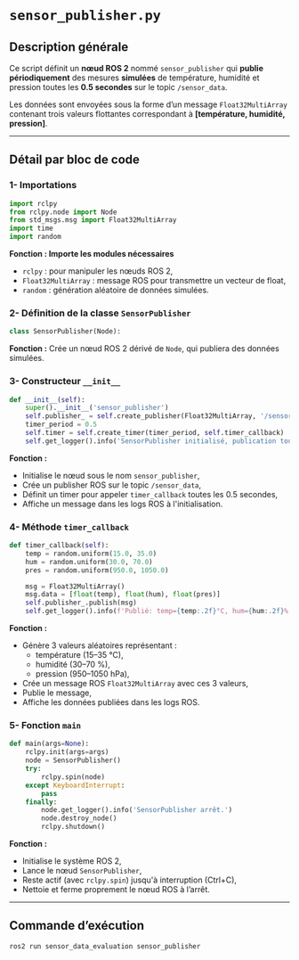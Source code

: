 # `sensor_publisher.py`

## Description générale

Ce script définit un **nœud ROS 2** nommé `sensor_publisher` qui **publie périodiquement** des mesures **simulées** de température, humidité et pression toutes les **0.5 secondes** sur le topic `/sensor_data`.  

Les données sont envoyées sous la forme d’un message `Float32MultiArray` contenant trois valeurs flottantes correspondant à **[température, humidité, pression]**.

---

## Détail par bloc de code

### 1- Importations
```python
import rclpy
from rclpy.node import Node
from std_msgs.msg import Float32MultiArray
import time
import random
```

**Fonction : Importe les modules nécessaires**
- `rclpy` : pour manipuler les nœuds ROS 2,
- `Float32MultiArray` : message ROS pour transmettre un vecteur de float,
- `random` : génération aléatoire de données simulées.

### 2- Définition de la classe `SensorPublisher`
```python
class SensorPublisher(Node):
```

**Fonction :** Crée un nœud ROS 2 dérivé de `Node`, qui publiera des données simulées.

### 3- Constructeur `__init__`
```python
def __init__(self):
    super().__init__('sensor_publisher')
    self.publisher_ = self.create_publisher(Float32MultiArray, '/sensor_data', 10)
    timer_period = 0.5
    self.timer = self.create_timer(timer_period, self.timer_callback)
    self.get_logger().info('SensorPublisher initialisé, publication toutes les 0.5s.')
```

**Fonction :** 
- Initialise le nœud sous le nom `sensor_publisher`,
- Crée un publisher ROS sur le topic `/sensor_data`,
- Définit un timer pour appeler `timer_callback` toutes les 0.5 secondes,
- Affiche un message dans les logs ROS à l'initialisation.


### 4- Méthode `timer_callback`
```python
def timer_callback(self):
    temp = random.uniform(15.0, 35.0)
    hum = random.uniform(30.0, 70.0)
    pres = random.uniform(950.0, 1050.0)

    msg = Float32MultiArray()
    msg.data = [float(temp), float(hum), float(pres)]
    self.publisher_.publish(msg)
    self.get_logger().info(f'Publié: temp={temp:.2f}°C, hum={hum:.2f}%, pres={pres:.2f}hPa')
```

**Fonction :** 
- Génère 3 valeurs aléatoires représentant :
  - température (15–35 °C),
  - humidité (30–70 %),
  - pression (950–1050 hPa),
- Crée un message ROS `Float32MultiArray` avec ces 3 valeurs,
- Publie le message,
- Affiche les données publiées dans les logs ROS.


### 5- Fonction `main`
```python
def main(args=None):
    rclpy.init(args=args)
    node = SensorPublisher()
    try:
        rclpy.spin(node)
    except KeyboardInterrupt:
        pass
    finally:
        node.get_logger().info('SensorPublisher arrêt.')
        node.destroy_node()
        rclpy.shutdown()
```

**Fonction :** 
- Initialise le système ROS 2,
- Lance le nœud `SensorPublisher`,
- Reste actif (avec `rclpy.spin`) jusqu'à interruption (Ctrl+C),
- Nettoie et ferme proprement le nœud ROS à l’arrêt.

---

## Commande d’exécution

```bash
ros2 run sensor_data_evaluation sensor_publisher
```
